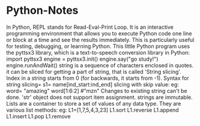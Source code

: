 # Python-Notes
In Python, REPL stands for Read-Eval-Print Loop. It is an interactive programming environment that allows you to execute Python code one line or block at a time and see the results immediately. This is particularly useful for testing, debugging, or learning Python.
This little Python program uses the pyttsx3 library, which is a text-to-speech conversion library in Python: 
import pyttsx3 
engine = pyttsx3.init() 
engine.say("go study!") 
engine.runAndWait()
string is a sequence of characters enclosed in quotes. it can be sliced for getting a part of string, that is called 'String slicing'.
Index in a string starts from 0 (for backwards, it starts from -1).
Syntax for string slicing= s1= name[ind_start:ind_end]
slicing with skip value: 
eg: word= "amazing"
word[1:6:2] #"mzn"
Changes to existing string can't be done.
'str' object does not support item assignment.
strings are immutable.
Lists are a container to store a set of values of any data type.
They are various list methods:
eg: L1=[1,7,5,4,3,23]
L1.sort
L1.reverse
L1.append
L1.insert
L1.pop
L1.remove
